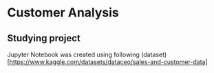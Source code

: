 # Customer Analysis
## Studying project
Jupyter Notebook was created using following (dataset)[https://www.kaggle.com/datasets/dataceo/sales-and-customer-data]